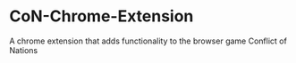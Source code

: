 # CoN-Chrome-Extension
A chrome extension that adds functionality to the browser game Conflict of Nations

